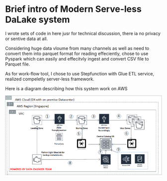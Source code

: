 # Brief intro of Modern Serve-less DaLake system 

I wrote sets of code in here jusr for technical discussion, there ia no privacy or sentive data at all.

Considering huge data vloume from many channels as well as need to convert them into parquet format for reading effeciently, chose to use Pyspark which can easily and effecitvly ingest and convert CSV file to Parquet file.

As for work-flow tool, I chose to use Stepfunction with Glue ETL service, realized compeletly server-less framework.

Here is a diagram describing how this system work on AWS

<img width="1030" src="https://github.com/liang-wu-1985/DataLake_Ingestion_System/blob/master/images/datalake-flow.png?raw=true">
